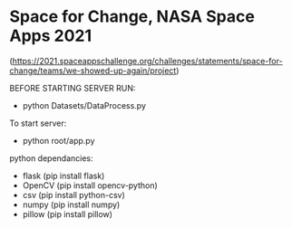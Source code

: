 # Space for Change, NASA Space Apps 2021
(https://2021.spaceappschallenge.org/challenges/statements/space-for-change/teams/we-showed-up-again/project)

BEFORE STARTING SERVER RUN:
- python Datasets/DataProcess.py

To start server: 
- python root/app.py

python dependancies:
- flask (pip install flask)
- OpenCV (pip install opencv-python)
- csv (pip install python-csv)
- numpy (pip install numpy)
- pillow (pip install pillow)
